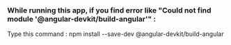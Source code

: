 ### While running this app, if you find error like "Could not find module '@angular-devkit/build-angular'" :
Type this command : 
npm install --save-dev @angular-devkit/build-angular
